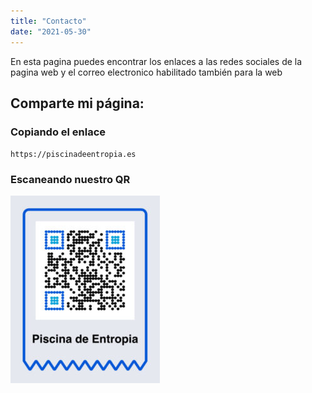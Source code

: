 ```yaml
---
title: "Contacto"
date: "2021-05-30"
---
```


En esta pagina puedes encontrar los enlaces a las redes sociales de la pagina web y el correo electronico habilitado también para la web 


## Comparte mi página:

### Copiando el enlace

`https://piscinadeentropia.es`

### Escaneando nuestro QR 

![](../../images/ticket_qr.jpeg)

